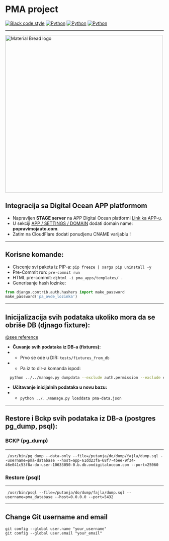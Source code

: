 # PMA project

[![Black code style](https://img.shields.io/badge/code%20style-black-000000.svg)](https://github.com/ambv/black)
[![Python](https://img.shields.io/badge/HTML%20code%20style-djhtml-orange?logo=html5)](https://github.com/rtts/djhtml)
[![Python](https://img.shields.io/badge/python-3.11.0-blue.svg?logo=python&logoColor=yellow)](https://www.python.org/)
[![Python](https://img.shields.io/badge/no%20package%20install-only%20with%20consensus-green?logo=1001Tracklists&logoColor=yellow)](https://www.python.org/)

---

<p align="left">
  <img width="500" src="https://user-images.githubusercontent.com/4832847/206937496-6f031876-26e6-49a8-a144-19f59801c048.png" alt="Material Bread logo">
</p>




## Integracija sa Digital Ocean APP platformom

- Napravljen **STAGE server** na APP Digital Ocean platformi [Link ka APP-u](https://pma-app-k89y6.ondigitalocean.app/).
- U
  sekciji [APP / SETTINGS / DOMAIN](https://cloud.digitalocean.com/apps/8058ee2c-a1c4-420f-bb1c-534672111037/settings?i=8d2545)
  dodati domain name: **popravimojauto.com**.
- Zatim na CloudFlare dodati ponudjenu CNAME varijablu !

---

## Korisne komande:
- Ciscenje svi paketa iz PIP-a: ```pip freeze | xargs pip uninstall -y```
- Pre-Commit run: ```pre-commit run```
- HTML pre-commit: ```djhtml -i pma_apps/templates/ .```
- Generisanje hash lozinke:
```python
from django.contrib.auth.hashers import make_password
make_password('pa_ovde_lozinka')
```


---

## Inicijalizacija svih podataka ukoliko mora da se obriše DB (djnago fixture):
[@see reference](https://coderwall.com/p/mvsoyg/django-dumpdata-and-loaddata)
- <b>Čuvanje svih podataka iz DB-a (fixtures):</b>
- - Prvo se ode u DIR: ``` tests/fixtures_from_db ```
- - Pa iz to dir-a komanda ispod:

```bash
  python ../../manage.py dumpdata --exclude auth.permission --exclude contenttypes  --indent 2 > pma-data.json
```

- <b>Učitavanje inicijalnih podataka u novu bazu:</b>
- - ``` python ../../manage.py loaddata pma-data.json ```

---

## Restore i Bckp svih podataka iz DB-a (postgres pg_dump, psql):

### BCKP (pg_dump)

---

```shell
 /usr/bin/pg_dump --data-only --file=/putanja/do/dump/fajla/dump.sql --username=pma-database --host=app-61dd23fa-68f7-4bee-9f34-46e041c53f8a-do-user-10633050-0.b.db.ondigitalocean.com --port=25060
 ```

### Restore (psql)

---

```shell
 /usr/bin/psql --file=/putanja/do/dump/fajla/dump.sql --username=pma_database --host=0.0.0.0 --port=5432
 ```

---

## Change Git username and email

```shell 
git config --global user.name "your_username"
git config --global user.email "your_email"
```
